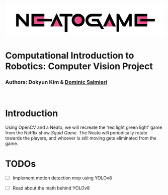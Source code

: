 ![neato_game](img/project-logo.png)
# Computational Introduction to Robotics: Computer Vision Project
### Authors: Dokyun Kim & [Dominic Salmieri](https://github.com/joloujo)
<br>

# Introduction
Using OpenCV and a Neato, we will recreate the ‘red light green light’ game from the Netflix show *Squid Game*. The Neato will periodically rotate towards the players, and whoever is still moving gets eliminated from the game.

# TODOs

- [ ] Implement motion detection mvp using YOLOv8
- [ ] Read about the math behind YOLOv8

